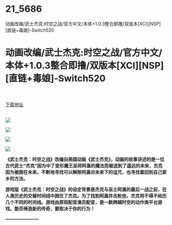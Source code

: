 # 21_5686
动画改编/武士杰克:时空之战/官方中文/本体+1.0.3整合即撸/双版本[XCI][NSP][直链+毒娘]-Switch520
# 动画改编/武士杰克:时空之战/官方中文/本体+1.0.3整合即撸/双版本[XCI][NSP][直链+毒娘]-Switch520
 <br/></br>
[下载地址](https://www.switch520.cc/article/5686 "下载地址")
<br/></br>

<p><span><strong><img src="https://ae01.alicdn.com/kf/U54d68e25c88847baab980fe6b0a9c9d1v.jpg"></strong></span></p>
<p><span><strong><img src="https://ae01.alicdn.com/kf/Uc39bbfb74cdd4dd89549d69fea782880v.jpg"></strong></span></p>
<p><span><strong><img src="https://ae01.alicdn.com/kf/U35d45a771f4c4a2ba638b455e4d9677bK.jpg"></strong></span></p>
<p><span><strong><img src="https://ae01.alicdn.com/kf/U980906405a8a47be8773646e0ad53fbe3.jpg"></strong></span></p>
<p><span><strong>《武士杰克：时空之战》改编自美国动画《武士杰克》，动画的故事讲述的是一位古代武士“杰克”因为中了变形魔王巫师阿蛊的魔法而被送到了遥远的未来，杰克因为被困在未来，不断地寻找可以解除阿蛊对未来下的诅咒，也寻找着回到自己家乡的方法。</strong></span></p>
<p></p>
<p><span><strong>游戏版《武士杰克：时空之战》的设定背景是杰克与巫士阿蛊的最后一战之前，在人类历史的交替时间线中困住了杰克。为了找到阿蛊并击败他，杰克将不得不经历几个不同的时间线。游戏由原班配音演员配音，是一款跨越时空的动作类平台游戏。能否缔造新的传奇，要取决于你的行为！</strong></span></p>
<p><span><strong>———————–</strong></span></p>
